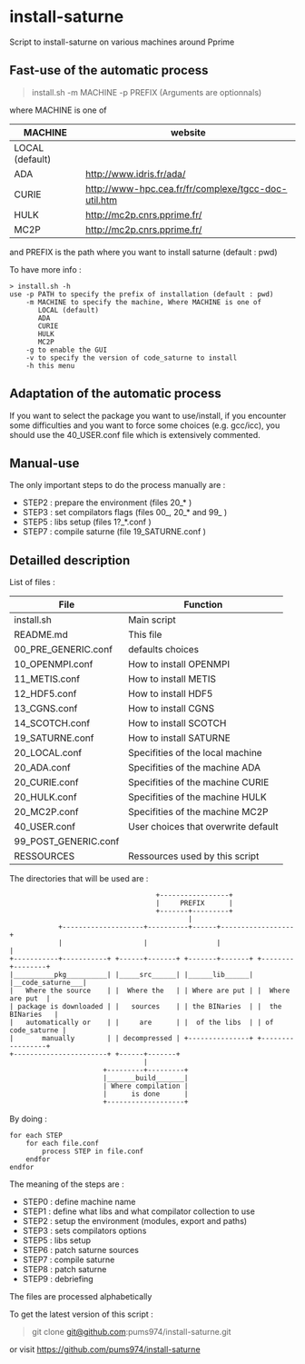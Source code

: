 install-saturne
===============
Script to install-saturne on various machines around Pprime

Fast-use of the automatic process
---------------------------------
> install.sh -m MACHINE -p PREFIX (Arguments are optionnals)

where MACHINE is one of 

MACHINE           | website
------------------|-------------
LOCAL (default)   |
ADA               | http://www.idris.fr/ada/
CURIE             | http://www-hpc.cea.fr/fr/complexe/tgcc-doc-util.htm
HULK              | http://mc2p.cnrs.pprime.fr/
MC2P              | http://mc2p.cnrs.pprime.fr/

and PREFIX is the path where you want to install saturne (default : pwd)

To have more info :

    > install.sh -h
    use -p PATH to specify the prefix of installation (default : pwd)
        -m MACHINE to specify the machine, Where MACHINE is one of 
           LOCAL (default)
           ADA
           CURIE
           HULK
           MC2P
        -g to enable the GUI
        -v to specify the version of code_saturne to install
        -h this menu

Adaptation of the automatic process
-----------------------------------
If you want to select the package you want to use/install,
if you encounter some difficulties and you want to force some choices (e.g. gcc/icc),
you should use the 40_USER.conf file which is extensively commented.

Manual-use
----------
The only important steps to do the process manually are :

 - STEP2 : prepare the environment (files 20_*              )
 - STEP3 : set compilators flags   (files 00_, 20_* and 99_ )
 - STEP5 : libs setup              (files 1?_*.conf         )
 - STEP7 : compile saturne         (file  19_SATURNE.conf   )

Detailled description
---------------------
List of files :

File                |   Function
--------------------|-----------------
install.sh          | Main script
README.md           | This file
00_PRE_GENERIC.conf | defaults choices
10_OPENMPI.conf     | How to install OPENMPI
11_METIS.conf       | How to install METIS
12_HDF5.conf        | How to install HDF5
13_CGNS.conf        | How to install CGNS
14_SCOTCH.conf      | How to install SCOTCH
19_SATURNE.conf     | How to install SATURNE
20_LOCAL.conf       | Specifities of the local machine 
20_ADA.conf         | Specifities of the machine ADA
20_CURIE.conf       | Specifities of the machine CURIE
20_HULK.conf        | Specifities of the machine HULK
20_MC2P.conf        | Specifities of the machine MC2P
40_USER.conf        | User choices that overwrite default
99_POST_GENERIC.conf| 
RESSOURCES          | Ressources used by this script

The directories that will be used are :

                                        +-----------------+
                                        |     PREFIX      |
                                        +-------+---------+
                                                |
                +--------------------+----------+------+------------------+
                |                    |                 |                  |
    +-----------+-----------+ +------+-------+ +-------+-------+ +--------+--------+
    |__________pkg__________| |_____src______| |______lib______| |__code_saturne___|
    |   Where the source    | |  Where the   | | Where are put | |  Where are put  |
    | package is downloaded | |   sources    | | the BINaries  | |  the BINaries   |
    |   automatically or    | |     are      | |  of the libs  | | of code_saturne |
    |       manually        | | decompressed | +---------------+ +-----------------+
    +-----------------------+ +------+-------+
                                     |
                           +---------+---------+
                           |_______build_______|
                           | Where compilation |
                           |      is done      |
                           +-------------------+

By doing :

    for each STEP
        for each file.conf
            process STEP in file.conf
        endfor
    endfor

The meaning of the steps are :

 - STEP0 : define machine name
 - STEP1 : define what libs and what compilator collection to use
 - STEP2 : setup the environment (modules, export and paths)
 - STEP3 : sets compilators options
 - STEP5 : libs setup
 - STEP6 : patch saturne sources
 - STEP7 : compile saturne
 - STEP8 : patch saturne
 - STEP9 : debriefing

The files are processed alphabetically 

To get the latest version of this script :
> git clone git@github.com:pums974/install-saturne.git

or visit https://github.com/pums974/install-saturne



